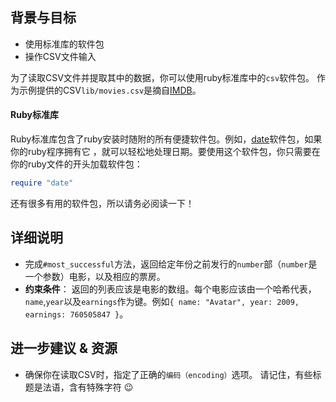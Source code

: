 ## 背景与目标

- 使用标准库的软件包
- 操作CSV文件输入

为了读取CSV文件并提取其中的数据，你可以使用ruby标准库中的`csv`软件包。
作为示例提供的CSV`lib/movies.csv`是摘自[IMDB](http://www.imdb.com/boxoffice/alltimegross)。

#### Ruby标准库

Ruby标准库包含了ruby安装时随附的所有便捷软件包。例如，[date](http://www.ruby-doc.org/stdlib-2.2.0/libdoc/date/rdoc/Date.html)软件包，如果你的ruby程序拥有它 ，就可以轻松地处理日期。要使用这个软件包，你只需要在你的ruby文件的开头加载软件包：

```ruby
require "date"
```

还有很多有用的软件包，所以请务必阅读一下！

## 详细说明

- 完成`#most_successful`方法，返回给定年份之前发行的`number`部（`number`是一个参数）电影，以及相应的票房。
- **约束条件**： 返回的列表应该是电影的数组。每个电影应该由一个哈希代表，`name`,`year`以及`earnings`作为键。例如`{ name: "Avatar", year: 2009, earnings: 760505847 }`。

## 进一步建议 & 资源

- 确保你在读取CSV时，指定了正确的`编码（encoding）`选项。
请记住，有些标题是法语，含有特殊字符 😉

